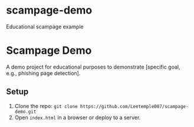 # scampage-demo
Educational scampage example

# Scampage Demo
A demo project for educational purposes to demonstrate [specific goal, e.g., phishing page detection].

## Setup
1. Clone the repo: `git clone https://github.com/Leetemple007/scampage-demo.git`
2. Open `index.html` in a browser or deploy to a server.
